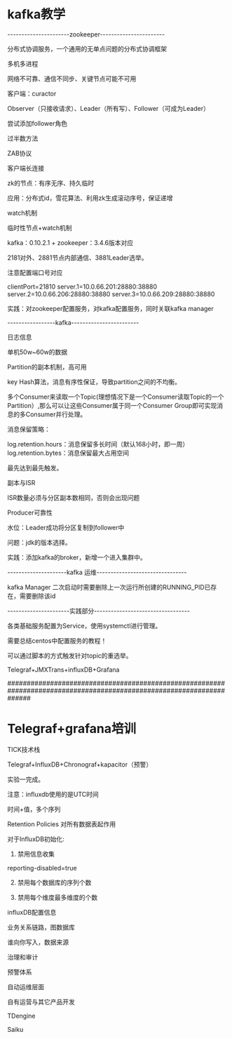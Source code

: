 # kafka教学

----------------------zookeeper-----------------------

分布式协调服务，一个通用的无单点问题的分布式协调框架

多机多进程

网络不可靠、通信不同步、关键节点可能不可用

客户端：curactor

Observer（只接收请求）、Leader（所有写）、Follower（可成为Leader）

尝试添加follower角色

过半数方法

ZAB协议

客户端长连接

zk的节点：有序无序、持久临时

应用：分布式id，雪花算法、利用zk生成滚动序号，保证递增

watch机制

临时性节点+watch机制


kafka：0.10.2.1  + zookeeper：3.4.6版本对应

2181对外、2881节点内部通信、3881Leader选举。

注意配置端口号对应

clientPort=21810
server.1=10.0.66.201:28880:38880
server.2=10.0.66.206:28880:38880
server.3=10.0.66.209:28880:38880

实践：对zookeeper配置服务，对kafka配置服务，同时关联kafka manager


-----------------kafka------------------------

日志信息

单机50w~60w的数据

Partition的副本机制，高可用

key Hash算法，消息有序性保证，导致partition之间的不均衡。

多个Consumer来读取一个Topic(理想情况下是一个Consumer读取Topic的一个Partition）,那么可以让这些Consumer属于同一个Consumer Group即可实现消息的多Consumer并行处理。

消息保留策略：

log.retention.hours：消息保留多长时间（默认168小时，即一周）
log.retention.bytes：消息保留最大占用空间

最先达到最先触发。

副本与ISR

ISR数量必须与分区副本数相同，否则会出现问题


Producer可靠性

水位：Leader成功将分区复制到follower中

问题：jdk的版本选择。

实践：添加kafka的broker，新增一个进入集群中。

---------------------kafka 运维--------------------------------

kafka Manager 二次启动时需要删除上一次运行所创建的RUNNING_PID已存在，需要删除该id


----------------------实践部分----------------------------------

各类基础服务配置为Service，使用systemctl进行管理。

需要总结centos中配置服务的教程！

可以通过脚本的方式触发针对topic的重选举。

Telegraf+JMXTrans+influxDB+Grafana




######################################################################################################################

# Telegraf+grafana培训

TICK技术栈

Telegraf+InfluxDB+Chronograf+kapacitor（预警）

实验一完成。

注意：influxdb使用的是UTC时间

时间+值，多个序列

Retention Policies 对所有数据表起作用

对于InfluxDB初始化:

1. 禁用信息收集

reporting-disabled=true

2. 禁用每个数据库的序列个数


3. 禁用每个维度最多维度的个数

influxDB配置信息


业务关系链路，图数据库

谁向你写入，数据来源

治理和审计

预警体系

自动运维层面

自有运营与其它产品开发

TDengine

Saiku